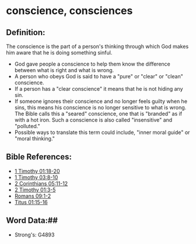 # conscience, consciences #

## Definition: ##

The conscience is the part of a person's thinking through which God makes him aware that he is doing something sinful.

* God gave people a conscience to help them know the difference between what is right and what is wrong.
* A person who obeys God is said to have a "pure" or "clear" or "clean" conscience.
* If a person has a "clear conscience" it means that he is not hiding any sin.
* If someone ignores their conscience and no longer feels guilty when he sins, this means his conscience is no longer sensitive to what is wrong. The Bible calls this a "seared" conscience, one that is "branded" as if with a hot iron. Such a conscience is also called "insensitive" and "polluted."
* Possible ways to translate this term could include, "inner moral guide" or "moral thinking."

## Bible References: ##

* [1 Timothy 01:18-20](rc://en/tn/help/1ti/01/18)
* [1 Timothy 03:8-10](rc://en/tn/help/1ti/03/08)
* [2 Corinthians 05:11-12](rc://en/tn/help/2co/05/11)
* [2 Timothy 01:3-5](rc://en/tn/help/2ti/01/03)
* [Romans 09:1-2](rc://en/tn/help/rom/09/01)
* [Titus 01:15-16](rc://en/tn/help/tit/01/15)


## Word Data:##

* Strong's: G4893
